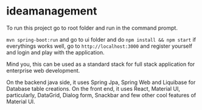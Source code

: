 # ideamanagement

To run this project go to root folder and run in the command prompt.

`mvn spring-boot:run` and go to ui folder and do `npm install && npm start` if everythings works well, go to `http://localhost:3000` and register yourself and login and play with the application.

Mind you, this can be used as a standard stack for full stack application for enterprise web development.

On the backend java side, it uses Spring Jpa, Spring Web and Liquibase for Database table creations. On the front end, it uses React, Material UI, particularly, DataGrid, Dialog form, Snackbar and few other cool features of Material UI. 
